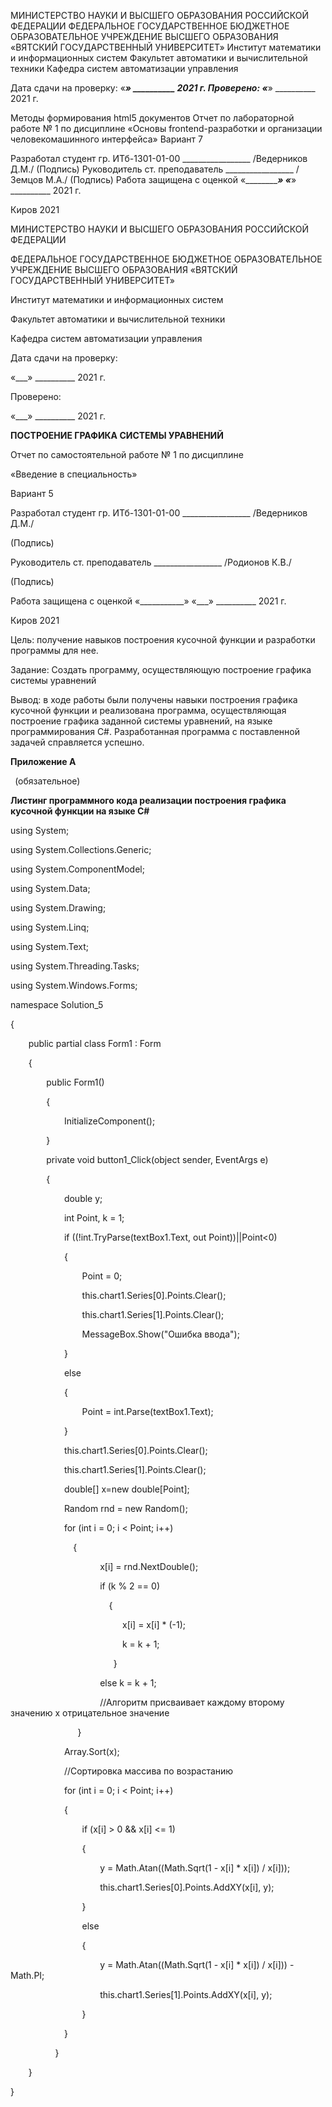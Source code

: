 ﻿МИНИСТЕРСТВО НАУКИ И ВЫСШЕГО ОБРАЗОВАНИЯ
РОССИЙСКОЙ ФЕДЕРАЦИИ
ФЕДЕРАЛЬНОЕ ГОСУДАРСТВЕННОЕ БЮДЖЕТНОЕ ОБРАЗОВАТЕЛЬНОЕ УЧРЕЖДЕНИЕ ВЫСШЕГО ОБРАЗОВАНИЯ
«ВЯТСКИЙ ГОСУДАРСТВЕННЫЙ УНИВЕРСИТЕТ»
Институт математики и информационных систем
Факультет автоматики и вычислительной техники
Кафедра систем автоматизации управления


Дата сдачи на проверку:
«___» __________ 2021 г.
Проверено:
«___» __________ 2021 г.

Методы формирования html5 документов 
Отчет по лабораторной работе № 1
по дисциплине
«Основы frontend-разработки и организации человекомашинного интерфейса»
Вариант 7



Разработал студент гр. ИТб-1301-01-00	    _________________ /Ведерников Д.М./
(Подпись)
Руководитель ст. преподаватель		    _________________ /Земцов М.А./
(Подпись)
Работа защищена с оценкой			«___________» «___» __________ 2021 г.


Киров 2021

МИНИСТЕРСТВО НАУКИ И ВЫСШЕГО ОБРАЗОВАНИЯ
РОССИЙСКОЙ ФЕДЕРАЦИИ

ФЕДЕРАЛЬНОЕ ГОСУДАРСТВЕННОЕ БЮДЖЕТНОЕ ОБРАЗОВАТЕЛЬНОЕ УЧРЕЖДЕНИЕ ВЫСШЕГО ОБРАЗОВАНИЯ
«ВЯТСКИЙ ГОСУДАРСТВЕННЫЙ УНИВЕРСИТЕТ»

Институт математики и информационных систем

Факультет автоматики и вычислительной техники

Кафедра систем автоматизации управления


Дата сдачи на проверку:

«\_\_\_» \_\_\_\_\_\_\_\_\_\_ 2021 г.

Проверено:

«\_\_\_» \_\_\_\_\_\_\_\_\_\_ 2021 г.

**ПОСТРОЕНИЕ ГРАФИКА СИСТЕМЫ УРАВНЕНИЙ**

Отчет по самостоятельной работе № 1
по дисциплине

«Введение в специальность»

Вариант 5



Разработал студент гр. ИТб-1301-01-00	    \_\_\_\_\_\_\_\_\_\_\_\_\_\_\_\_\_ /Ведерников Д.М./

(Подпись)

Руководитель ст. преподаватель		    \_\_\_\_\_\_\_\_\_\_\_\_\_\_\_\_\_ /Родионов К.В./

(Подпись)

Работа защищена с оценкой			«\_\_\_\_\_\_\_\_\_\_\_» «\_\_\_» \_\_\_\_\_\_\_\_\_\_ 2021 г.


Киров 2021

Цель: получение навыков построения кусочной функции и разработки программы для нее.

Задание: Создать программу, осуществляющую построение графика системы уравнений





Вывод: в ходе работы были получены навыки построения графика кусочной функции и реализована программа, осуществляющая построение графика заданной системы уравнений, на языке программирования С#. Разработанная программа с поставленной задачей справляется успешно. 































**Приложение А**

` `(обязательное) 

**Листинг программного кода реализации построения графика кусочной функции на языке C#**

using System;

using System.Collections.Generic;

using System.ComponentModel;

using System.Data;

using System.Drawing;

using System.Linq;

using System.Text;

using System.Threading.Tasks;

using System.Windows.Forms;

namespace Solution\_5

{

`    `public partial class Form1 : Form

`    `{

`        `public Form1()

`        `{

`            `InitializeComponent();

`        `}

`        `private void button1\_Click(object sender, EventArgs e)

`        `{

`            `double y;

`            `int Point, k = 1;

`            `if ((!int.TryParse(textBox1.Text, out Point))||Point<0)

`            `{

`                `Point = 0;

`                `this.chart1.Series[0].Points.Clear();

`                `this.chart1.Series[1].Points.Clear();

`                `MessageBox.Show("Ошибка ввода");

`            `}

`            `else

`            `{

`                `Point = int.Parse(textBox1.Text);

`            `}

`            `this.chart1.Series[0].Points.Clear();

`            `this.chart1.Series[1].Points.Clear();

`            `double[] x=new double[Point];

`            `Random rnd = new Random();

`            `for (int i = 0; i < Point; i++)

`              `{



`                    `x[i] = rnd.NextDouble();

`                    `if (k % 2 == 0)            

`                      `{         

`                         `x[i] = x[i] \* (-1);

`                         `k = k + 1;

`                       `}

`                    `else k = k + 1;            

`                    `//Алгоритм присваивает каждому второму значению х отрицательное значение             

`               `}

`            `Array.Sort(x);

`            `//Сортировка массива по возрастанию



`            `for (int i = 0; i < Point; i++)

`            `{

`                `if (x[i] > 0 && x[i] <= 1)

`                `{

`                    `y = Math.Atan((Math.Sqrt(1 - x[i] \* x[i]) / x[i]));

`                    `this.chart1.Series[0].Points.AddXY(x[i], y);

`                `}

`                `else

`                `{

`                    `y = Math.Atan((Math.Sqrt(1 - x[i] \* x[i]) / x[i])) - Math.PI;

`                    `this.chart1.Series[1].Points.AddXY(x[i], y);

`                `}

`            `}

`          `}

`    `}

}
